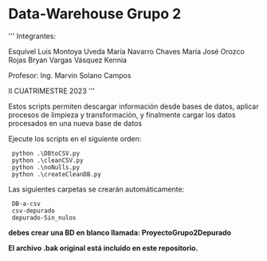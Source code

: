 # Data-Warehouse Grupo 2

'''
Integrantes:

Esquivel Luis
Montoya Uveda María
Navarro Chaves María José
Orozco Rojas Bryan
Vargas Vásquez Kennia

Profesor: Ing. Marvin Solano Campos

II CUATRIMESTRE 2023
'''

Estos scripts permiten descargar información desde bases de datos, aplicar procesos de limpieza y transformación, y finalmente cargar los datos procesados en una nueva base de datos

Ejecute los scripts en el siguiente orden:

```
 python .\DBtoCSV.py
 python .\cleanCSV.py
 python .\noNulls.py
 python .\createCleanDB.py
```

Las siguientes carpetas se crearán automáticamente:

```
 DB-a-csv
 csv-depurado
 depurado-Sin_nulos
```

**debes crear una BD en blanco llamada: ProyectoGrupo2Depurado**

**El archivo .bak original está incluido en este repositorio.**
